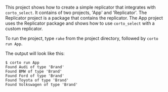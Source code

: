 This project shows how to create a simple replicator that integrates with `corto_select`. It contains of two projects, 'App'
and 'Replicator'. The Replicator project is a package that contains the replicator. The App project uses the Replicator package
and shows how to use `corto_select` with a custom replicator.

To run the project, type `rake` from the project directory, followed by `corto run App`.

The output will look like this:
```
$ corto run App
Found Audi of type 'Brand'
Found BMW of type 'Brand'
Found Ford of type 'Brand'
Found Toyota of type 'Brand'
Found Volkswagen of type 'Brand'
```
